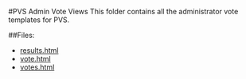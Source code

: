 #PVS Admin Vote Views
This folder contains all the administrator vote templates for PVS.

##Files:
* [results.html](/admin/docs/templates/view/vote/admin/results.html)
* [vote.html](/admin/docs/templates/view/vote/admin/vote.html)
* [votes.html](/admin/docs/templates/view/vote/admin/votes.html)
